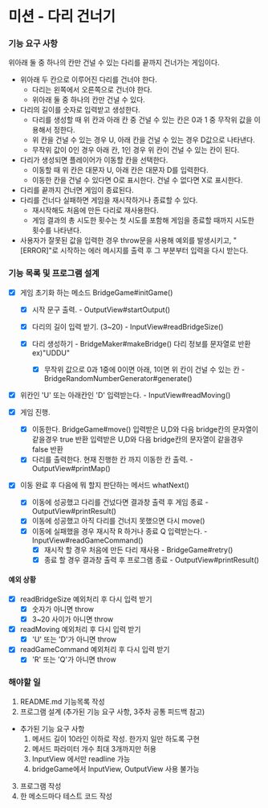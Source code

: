 # 미션 - 다리 건너기

### 기능 요구 사항

위아래 둘 중 하나의 칸만 건널 수 있는 다리를 끝까지 건너가는 게임이다.

- 위아래 두 칸으로 이루어진 다리를 건너야 한다.
  - 다리는 왼쪽에서 오른쪽으로 건너야 한다.
  - 위아래 둘 중 하나의 칸만 건널 수 있다.
- 다리의 길이를 숫자로 입력받고 생성한다.
  - 다리를 생성할 때 위 칸과 아래 칸 중 건널 수 있는 칸은 0과 1 중 무작위 값을 이용해서 정한다.
  - 위 칸을 건널 수 있는 경우 U, 아래 칸을 건널 수 있는 경우 D값으로 나타낸다.
  - 무작위 값이 0인 경우 아래 칸, 1인 경우 위 칸이 건널 수 있는 칸이 된다.
- 다리가 생성되면 플레이어가 이동할 칸을 선택한다.
  - 이동할 때 위 칸은 대문자 U, 아래 칸은 대문자 D를 입력한다.
  - 이동한 칸을 건널 수 있다면 O로 표시한다. 건널 수 없다면 X로 표시한다.
- 다리를 끝까지 건너면 게임이 종료된다.
- 다리를 건너다 실패하면 게임을 재시작하거나 종료할 수 있다.
  - 재시작해도 처음에 만든 다리로 재사용한다.
  - 게임 결과의 총 시도한 횟수는 첫 시도를 포함해 게임을 종료할 때까지 시도한 횟수를 나타낸다.
- 사용자가 잘못된 값을 입력한 경우 throw문을 사용해 예외를 발생시키고, "[ERROR]"로 시작하는 에러 메시지를 출력 후 그 부분부터 입력을 다시 받는다.

### 기능 목록 및 프로그램 설계

- [x] 게임 초기화 하는 메소드 BridgeGame#initGame()

  - [x] 시작 문구 출력. - OutputView#startOutput()

  - [x] 다리의 길이 입력 받기. (3~20) - InputView#readBridgeSize()

  - [x] 다리 생성하기 - BridgeMaker#makeBridge()
        다리 정보를 문자열로 반환 ex)"UDDU"

    - [x] 무작위 값으로 0과 1중에 0이면 아래, 1이면 위 칸이 건널 수 있는 칸 - BridgeRandomNumberGenerator#generate()

- [x] 위칸인 'U' 또는 아래칸인 'D' 입력받는다. - InputView#readMoving()

- [x] 게임 진행.

  - [x] 이동한다. BridgeGame#move()
        입력받은 U,D와 다음 bridge칸의 문자열이 같을경우 true 반환
        입력받은 U,D와 다음 bridge칸의 문자열이 같을경우 false 반환
  - [x] 다리를 출력한다. 현재 진행한 칸 까지 이동한 칸 출력. - OutputView#printMap()

- [x] 이동 완료 후 다음에 뭐 할지 판단하는 메서드 whatNext()

  - [x] 이동에 성공했고 다리를 건넜다면 결과창 출력 후 게임 종료 - OutputView#printResult()
  - [x] 이동에 성공했고 아직 다리를 건너지 못했으면 다시 move()
  - [x] 이동에 실패했을 경우 재시작 R 하거나 종료 Q 입력받는다. - InputView#readGameCommand()
    - [x] 재시작 할 경우 처음에 만든 다리 재사용 - BridgeGame#retry()
    - [x] 종료 할 경우 결과창 출력 후 프로그램 종료 - OutputView#printResult()

#### 예외 상황

- [x] readBridgeSize 예외처리 후 다시 입력 받기
  - [x] 숫자가 아니면 throw
  - [x] 3~20 사이가 아니면 throw
- [x] readMoving 예외처리 후 다시 입력 받기
  - [x] 'U' 또는 'D'가 아니면 throw
- [x] readGameCommand 예외처리 후 다시 입력 받기
  - [x] 'R' 또는 'Q'가 아니면 throw

### 해야할 일

1. README.md 기능목록 작성
2. 프로그램 설계 (추가된 기능 요구 사항, 3주차 공통 피드백 참고)

- 추가된 기능 요구 사항
  1. 메서드 길이 10라인 이하로 작성. 한가지 일만 하도록 구현
  2. 메서드 파라미터 개수 최대 3개까지만 허용
  3. InputView 에서만 readline 가능
  4. bridgeGame에서 InputView, OutputView 사용 불가능

3. 프로그램 작성
4. 한 메소드마다 테스트 코드 작성
